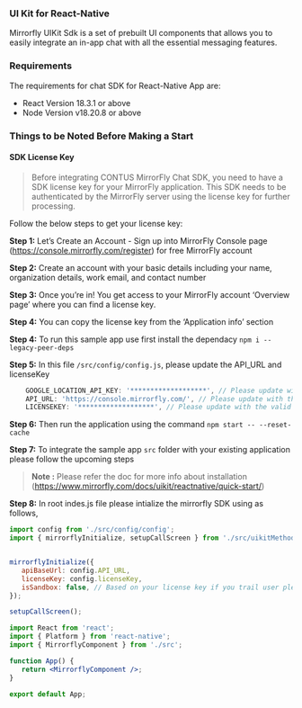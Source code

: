 ### UI Kit for React-Native

Mirrorfly UIKit Sdk is a set of prebuilt UI components that allows you to easily integrate an in-app chat with all the essential messaging features.

### Requirements

The requirements for chat SDK for React-Native App are:

-  React Version 18.3.1 or above
-  Node Version v18.20.8 or above

### Things to be Noted Before Making a Start

#### SDK License Key

> Before integrating CONTUS MirrorFly Chat SDK, you need to have a SDK license key for your MirrorFly application. This SDK needs to be authenticated by the MirrorFly server using the license key for further processing.

Follow the below steps to get your license key:

**Step 1:** Let’s Create an Account - Sign up into MirrorFly Console page (https://console.mirrorfly.com/register) for free MirrorFly account

**Step 2:** Create an account with your basic details including your name, organization details, work email, and contact number

**Step 3:** Once you’re in! You get access to your MirrorFly account ‘Overview page’ where you can find a license key.

**Step 4:** You can copy the license key from the ‘Application info’ section

**Step 4:** To run this sample app use first install the dependacy `npm i --legacy-peer-deps`

**Step 5:** In this file `/src/config/config.js`, please update the API_URL and licenseKey  

```jsx
    GOOGLE_LOCATION_API_KEY: '*******************', // Please update with a valid Google Location API Key
    API_URL: 'https://console.mirrorfly.com/', // Please update with the valid API_URL, obtained from the MirrorFly console
    LICENSEKEY: '*******************', // Please update with the valid licenseKey, obtained from the MirrorFly console

```

**Step 6:** Then run the application using the command `npm start -- --reset-cache` 

**Step 7:** To integrate the sample app `src` folder with your existing application please follow the upcoming steps

> **Note :** Please refer the doc for more info about installation (https://www.mirrorfly.com/docs/uikit/reactnative/quick-start/)

**Step 8:** In root indes.js file please intialize the mirrorfly SDK using as follows,

```js
import config from './src/config/config';
import { mirrorflyInitialize, setupCallScreen } from './src/uikitMethods';


mirrorflyInitialize({
   apiBaseUrl: config.API_URL,
   licenseKey: config.licenseKey,
   isSandbox: false, // Based on your license key if you trail user please update this with true
});

setupCallScreen();

```

```jsx
import React from 'react';
import { Platform } from 'react-native';
import { MirrorflyComponent } from './src';

function App() {
   return <MirrorflyComponent />;
}

export default App;
```
